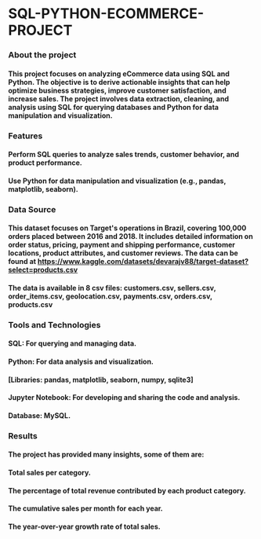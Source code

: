 # SQL-PYTHON-ECOMMERCE-PROJECT
### About the project
#### This project focuses on analyzing eCommerce data using SQL and Python. The objective is to derive actionable insights that can help optimize business strategies, improve customer satisfaction, and increase sales. The project involves data extraction, cleaning, and analysis using SQL for querying databases and Python for data manipulation and visualization.
### Features
#### Perform SQL queries to analyze sales trends, customer behavior, and product performance.
#### Use Python for data manipulation and visualization (e.g., pandas, matplotlib, seaborn).
### Data Source
#### This dataset focuses on Target's operations in Brazil, covering 100,000 orders placed between 2016 and 2018. It includes detailed information on order status, pricing, payment and shipping performance, customer locations, product attributes, and customer reviews. The data can be found at https://www.kaggle.com/datasets/devarajv88/target-dataset?select=products.csv 
#### The data is available in 8 csv files: customers.csv, sellers.csv, order_items.csv, geolocation.csv, payments.csv, orders.csv, products.csv
### Tools and Technologies
#### SQL: For querying and managing data.
#### Python: For data analysis and visualization.
#### [Libraries: pandas, matplotlib, seaborn, numpy, sqlite3]
#### Jupyter Notebook: For developing and sharing the code and analysis.
#### Database: MySQL.
### Results
#### The project has provided many insights, some of them are:
#### Total sales per category.
#### The percentage of total revenue contributed by each product category.
#### The cumulative sales per month for each year.
#### The year-over-year growth rate of total sales.
